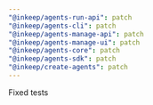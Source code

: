 ```yaml
---
"@inkeep/agents-run-api": patch
"@inkeep/agents-cli": patch
"@inkeep/agents-manage-api": patch
"@inkeep/agents-manage-ui": patch
"@inkeep/agents-core": patch
"@inkeep/agents-sdk": patch
"@inkeep/create-agents": patch
---
```


Fixed tests
